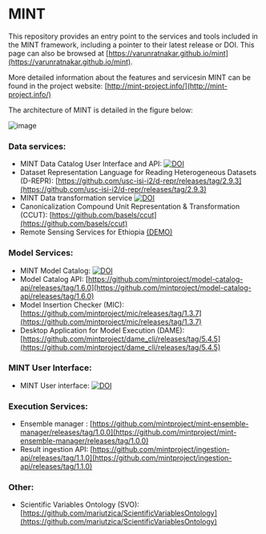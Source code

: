 # MINT
This repository provides an entry point to the services and tools included in the MINT framework, including a pointer to their latest release or DOI. This page can also be browsed at [https://varunratnakar.github.io/mint](https://varunratnakar.github.io/mint).

More detailed information about the features and servicesin MINT can be found in the project website: [http://mint-project.info/](http://mint-project.info/)

The architecture of MINT is detailed in the figure below:

![image](architecture_reduced.png)

### Data services:
- MINT Data Catalog User Interface and API: [![DOI](https://zenodo.org/badge/159735867.svg)](https://zenodo.org/badge/latestdoi/159735867)
- Dataset Representation Language for Reading Heterogeneous Datasets (D-REPR): [https://github.com/usc-isi-i2/d-repr/releases/tag/2.9.3](https://github.com/usc-isi-i2/d-repr/releases/tag/2.9.3)
- MINT Data transformation service [![DOI](https://zenodo.org/badge/191113450.svg)](https://zenodo.org/badge/latestdoi/191113450)
- Canonicalization Compound Unit Representation & Transformation (CCUT): [https://github.com/basels/ccut](https://github.com/basels/ccut)
- Remote Sensing Services for Ethiopia [(DEMO)](http://umnlcc.cs.umn.edu/river-width-demo/)

### Model Services:
- MINT Model Catalog: [![DOI](https://zenodo.org/badge/184657823.svg)](https://zenodo.org/badge/latestdoi/184657823)
- Model Catalog API: [https://github.com/mintproject/model-catalog-api/releases/tag/1.6.0](https://github.com/mintproject/model-catalog-api/releases/tag/1.6.0)
- Model Insertion Checker (MIC): [https://github.com/mintproject/mic/releases/tag/1.3.7](https://github.com/mintproject/mic/releases/tag/1.3.7)
- Desktop Application for Model Execution (DAME): [https://github.com/mintproject/dame_cli/releases/tag/5.4.5](https://github.com/mintproject/dame_cli/releases/tag/5.4.5)

### MINT User Interface:
- MINT User interface: [![DOI](https://zenodo.org/badge/196629626.svg)](https://zenodo.org/badge/latestdoi/196629626)

### Execution Services:
- Ensemble manager : [https://github.com/mintproject/mint-ensemble-manager/releases/tag/1.0.0](https://github.com/mintproject/mint-ensemble-manager/releases/tag/1.0.0)
- Result ingestion API: [https://github.com/mintproject/ingestion-api/releases/tag/1.1.0](https://github.com/mintproject/ingestion-api/releases/tag/1.1.0)

### Other:
- Scientific Variables Ontology (SVO): [https://github.com/mariutzica/ScientificVariablesOntology](https://github.com/mariutzica/ScientificVariablesOntology)
